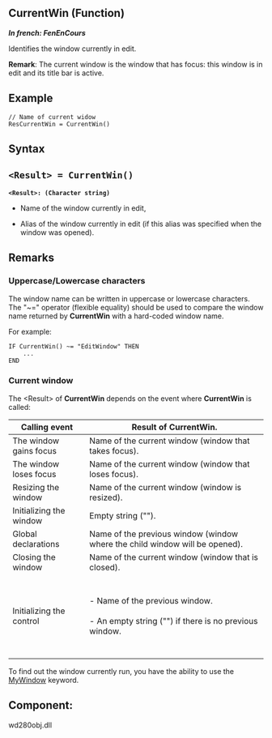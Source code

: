 
## CurrentWin (Function)

***In french: FenEnCours***



<a name="XUse"></a>
<a name="Use"></a>
<a name="description"></a>
Identifies the window currently in edit.

**Remark**: The current window is the window that has focus: this window is in edit and its title bar is active.




<a name="Example1"></a>
<a name="sample_code"></a>

## Example


```wl
// Name of current widow
ResCurrentWin = CurrentWin()
```

<a name="XSYNTAX"></a>
<a name="SYNTAX1"></a>

## Syntax

`<Result> = CurrentWin()`
---

**`<Result>: (Character string)`**



- Name of the window currently in edit, 

- Alias of the window currently in edit (if this alias was specified when the window was opened).  






<a name="NOTE0"></a>
<a name="NOTE0_1"></a>

## Remarks




### Uppercase/Lowercase characters
<a name="uppercaselowercase_characters_ELTPARAGRAPHE000078"></a>

The window name can be written in uppercase or lowercase characters. The "~=" operator (flexible equality) should be used to compare the window name returned by **CurrentWin** with a hard-coded window name.

For example:


```wl
IF CurrentWin() ~= "EditWindow" THEN
	...
END
```

<a name="NOTE0_2"></a>




### Current window
<a name="current_window_ELTPARAGRAPHE000092"></a>

The &lt;Result&gt; of **CurrentWin** depends on the event where **CurrentWin** is called:

| Calling event | Result of CurrentWin. |
| --- | --- |
| The window gains focus | Name of the current window (window that takes focus). |
| The window loses focus | Name of the current window (window that loses focus). |
| Resizing the window | Name of the current window (window is resized). |
| Initializing the window | Empty string (""). |
| Global declarations | Name of the previous window (window where the child window will be opened). |
| Closing the window | Name of the current window (window that is closed). |
| Initializing the control | <br><br>- Name of the previous window.<br><br>- An empty string ("") if there is no previous window.<br><br><br> |


To find out the window currently run, you have the ability to use the [MyWindow](../Motscles/1511004.md) keyword.

<a name="XComponent"></a>

## Component:
wd280obj.dll
